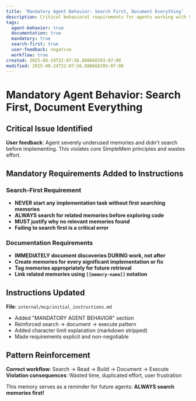 ```yaml
---
title: 'Mandatory Agent Behavior: Search First, Document Everything'
description: Critical behavioral requirements for agents working with SimpleMem
tags:
  agent-behavior: true
  documentation: true
  mandatory: true
  search-first: true
  user-feedback: negative
  workflow: true
created: 2025-08-24T22:07:56.888668393-07:00
modified: 2025-08-24T22:07:56.888668393-07:00
---
```


# Mandatory Agent Behavior: Search First, Document Everything

## Critical Issue Identified
**User feedback**: Agent severely underused memories and didn't search before implementing. This violates core SimpleMem principles and wastes effort.

## Mandatory Requirements Added to Instructions

### Search-First Requirement
- **NEVER start any implementation task without first searching memories**
- **ALWAYS search for related memories before exploring code**  
- **MUST justify why no relevant memories found**
- **Failing to search first is a critical error**

### Documentation Requirements
- **IMMEDIATELY document discoveries DURING work, not after**
- **Create memories for every significant implementation or fix**
- **Tag memories appropriately for future retrieval**
- **Link related memories using `[[memory-name]]` notation**

## Instructions Updated
**File**: `internal/mcp/initial_instructions.md`
- Added "MANDATORY AGENT BEHAVIOR" section
- Reinforced search → document → execute pattern
- Added character limit explanation (markdown stripped)
- Made requirements explicit and non-negotiable

## Pattern Reinforcement
**Correct workflow**: Search → Read → Build → Document → Execute
**Violation consequences**: Wasted time, duplicated effort, user frustration

This memory serves as a reminder for future agents: **ALWAYS search memories first!**